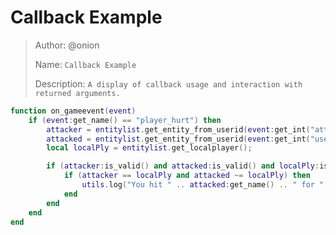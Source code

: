 # Callback Example

> Author: @onion
>
> Name: `Callback Example`
>
> Description: `A display of callback usage and interaction with returned arguments.`

```lua
function on_gameevent(event)
    if (event:get_name() == "player_hurt") then
        attacker = entitylist.get_entity_from_userid(event:get_int("attacker"))
        attacked = entitylist.get_entity_from_userid(event:get_int("userid"))
        local localPly = entitylist.get_localplayer();

        if (attacker:is_valid() and attacked:is_valid() and localPly:is_valid()) then
            if (attacker == localPly and attacked ~= localPly) then
                utils.log("You hit " .. attacked:get_name() .. " for " .. tostring(event:get_int("dmg_health")) .. " health.\n", color.new(255, 0, 0));
            end
        end
    end
end
```
